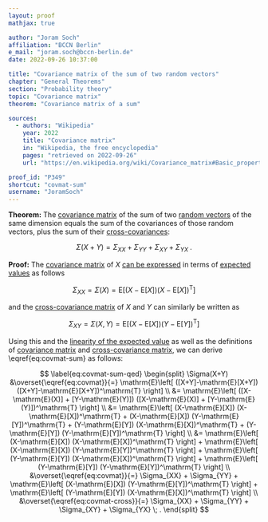 ```yaml
---
layout: proof
mathjax: true

author: "Joram Soch"
affiliation: "BCCN Berlin"
e_mail: "joram.soch@bccn-berlin.de"
date: 2022-09-26 10:37:00

title: "Covariance matrix of the sum of two random vectors"
chapter: "General Theorems"
section: "Probability theory"
topic: "Covariance matrix"
theorem: "Covariance matrix of a sum"

sources:
  - authors: "Wikipedia"
    year: 2022
    title: "Covariance matrix"
    in: "Wikipedia, the free encyclopedia"
    pages: "retrieved on 2022-09-26"
    url: "https://en.wikipedia.org/wiki/Covariance_matrix#Basic_properties"

proof_id: "P349"
shortcut: "covmat-sum"
username: "JoramSoch"
---
```



**Theorem:** The [covariance matrix](/D/covmat) of the sum of two [random vectors](/D/rvec) of the same dimension equals the sum of the covariances of those random vectors, plus the sum of their [cross-covariances](/D/covmat-cross):

$$ \label{eq:covmat-sum}
\Sigma(X+Y) = \Sigma_{XX} + \Sigma_{YY} + \Sigma_{XY} + \Sigma_{YX} \; .
$$


**Proof:** The [covariance matrix](/D/covmat) of $X$ [can be expressed](/P/covmat-mean) in terms of [expected values](/D/mean) as follows

$$ \label{eq:covmat}
\Sigma_{XX} = \Sigma(X) = \mathrm{E}\left[ (X-\mathrm{E}[X]) (X-\mathrm{E}[X])^\mathrm{T} \right]
$$

and the [cross-covariance matrix](/D/covmat-cross) of $X$ and $Y$ can similarly be written as

$$ \label{eq:covmat-cross}
\Sigma_{XY} = \Sigma(X,Y) = \mathrm{E}\left[ (X-\mathrm{E}[X]) (Y-\mathrm{E}[Y])^\mathrm{T} \right]
$$

Using this and the [linearity of the expected value](/P/mean-lin) as well as the definitions of [covariance matrix](/D/covmat) and [cross-covariance matrix](/D/covmat-cross), we can derive \eqref{eq:covmat-sum} as follows:

$$ \label{eq:covmat-sum-qed}
\begin{split}
\Sigma(X+Y) &\overset{\eqref{eq:covmat}}{=} \mathrm{E}\left[ ([X+Y]-\mathrm{E}[X+Y]) ([X+Y]-\mathrm{E}[X+Y])^\mathrm{T} \right] \\
&= \mathrm{E}\left[ ([X-\mathrm{E}(X)] + [Y-\mathrm{E}(Y)]) ([X-\mathrm{E}(X)] + [Y-\mathrm{E}(Y)])^\mathrm{T} \right] \\
&= \mathrm{E}\left[ (X-\mathrm{E}[X]) (X-\mathrm{E}[X])^\mathrm{T} + (X-\mathrm{E}[X]) (Y-\mathrm{E}[Y])^\mathrm{T} + (Y-\mathrm{E}[Y]) (X-\mathrm{E}[X])^\mathrm{T} + (Y-\mathrm{E}[Y]) (Y-\mathrm{E}[Y])^\mathrm{T} \right] \\
&= \mathrm{E}\left[ (X-\mathrm{E}[X]) (X-\mathrm{E}[X])^\mathrm{T} \right] + \mathrm{E}\left[ (X-\mathrm{E}[X]) (Y-\mathrm{E}[Y])^\mathrm{T} \right] + \mathrm{E}\left[ (Y-\mathrm{E}[Y]) (X-\mathrm{E}[X])^\mathrm{T} \right] + \mathrm{E}\left[ (Y-\mathrm{E}[Y]) (Y-\mathrm{E}[Y])^\mathrm{T} \right] \\
&\overset{\eqref{eq:covmat}}{=} \Sigma_{XX} + \Sigma_{YY} + \mathrm{E}\left[ (X-\mathrm{E}[X]) (Y-\mathrm{E}[Y])^\mathrm{T} \right] + \mathrm{E}\left[ (Y-\mathrm{E}[Y]) (X-\mathrm{E}[X])^\mathrm{T} \right] \\
&\overset{\eqref{eq:covmat-cross}}{=} \Sigma_{XX} + \Sigma_{YY} + \Sigma_{XY} + \Sigma_{YX} \; .
\end{split}
$$